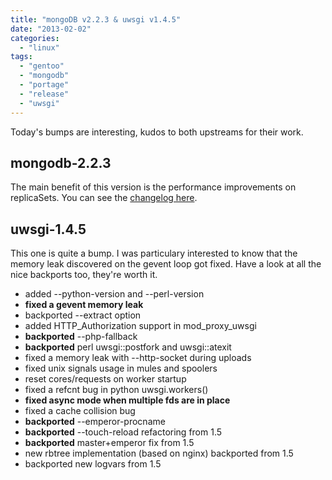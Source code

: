 ```yaml
---
title: "mongoDB v2.2.3 & uwsgi v1.4.5"
date: "2013-02-02"
categories: 
  - "linux"
tags: 
  - "gentoo"
  - "mongodb"
  - "portage"
  - "release"
  - "uwsgi"
---
```


Today's bumps are interesting, kudos to both upstreams for their work.

## mongodb-2.2.3

The main benefit of this version is the performance improvements on replicaSets. You can see the [changelog here](https://jira.mongodb.org/browse/SERVER/fixforversion/12088).

## uwsgi-1.4.5

This one is quite a bump. I was particulary interested to know that the memory leak discovered on the gevent loop got fixed. Have a look at all the nice backports too, they're worth it.

- added --python-version and --perl-version
- **fixed a gevent memory leak**
- backported --extract option
- added HTTP\_Authorization support in mod\_proxy\_uwsgi
- **backported** --php-fallback
- **backported** perl uwsgi::postfork and uwsgi::atexit
- fixed a memory leak with --http-socket during uploads
- fixed unix signals usage in mules and spoolers
- reset cores/requests on worker startup
- fixed a refcnt bug in python uwsgi.workers()
- **fixed async mode when multiple fds are in place**
- fixed a cache collision bug
- **backported** --emperor-procname
- **backported** --touch-reload refactoring from 1.5
- **backported** master+emperor fix from 1.5
- new rbtree implementation (based on nginx) backported from 1.5
- backported new logvars from 1.5
